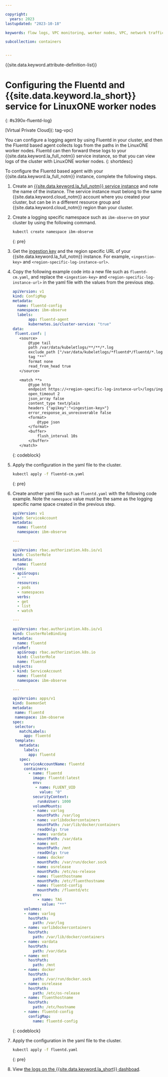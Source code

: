 ```yaml
---

copyright: 
  years: 2023
lastupdated: "2023-10-18"

keywords: flow logs, VPC monitoring, worker nodes, VPC, network traffic, collector, LinuxONE worker nodes, s390x architecture, fluentd, log Analysis

subcollection: containers


---
```


{{site.data.keyword.attribute-definition-list}}



# Configuring the Fluentd and {{site.data.keyword.la_short}} service for LinuxONE worker nodes
{: #s390x-fluentd-log}

[Virtual Private Cloud]{: tag-vpc}

You can configure a logging agent by using Fluentd in your cluster, and then the Fluentd based agent collects logs from the paths in the LinuxONE worker nodes. Fluentd can then forward these logs to your {{site.data.keyword.la_full_notm}} service instance, so that you can view logs of the cluster with LinuxONE worker nodes.
{: shortdesc}

To configure the Fluentd based agent with your {{site.data.keyword.la_full_notm}} instance, complete the following steps. 

1. Create an [{{site.data.keyword.la_full_notm}} service instance](/docs/log-analysis?topic=log-analysis-kube#kube_step1) and note the name of the instance. The service instance must belong to the same {{site.data.keyword.cloud_notm}} account where you created your cluster, but can be in a different resource group and {{site.data.keyword.cloud_notm}} region than your cluster.

2. Create a logging specific namespace such as `ibm-observe` on your cluster by using the following command.
    
    ```sh
    kubectl create namespace ibm-observe
    ```
    {: pre}

3. Get the [ingestion key](/docs/log-analysis?topic=log-analysis-kube#kube_step2) and the region specific URL of your {{site.data.keyword.la_full_notm}} instance. For example, `<ingestion-key>` and `<region-specific-log-instance-url>`.

4. Copy the following example code into a new file such as `fluentd-cm.yaml`, and replace the `<ingestion-key>` and `<region-specific-log-instance-url>` in the yaml file with the values from the previous step.
    
    ```yaml
    apiVersion: v1
    kind: ConfigMap
    metadata:
      name: fluentd-config
      namespace: ibm-observe
      labels:
           app: fluentd-agent
           kubernetes.io/cluster-service: "true"
    data:
     fluent.conf: |
       <source>
           @type tail
           path /var/data/kubeletlogs/**/**/*.log
           exclude_path ["/var/data/kubeletlogs/*fluentd*/fluentd/*.log"]
           tag "**"
           format none
           read_from_head true
       </source>
   
       <match **>
           @type http
           endpoint https://<region-specific-log-instance-url>/logs/ingest?hostname=fluentd-agent
           open_timeout 2
           json_array false
           content_type text/plain
           headers {"apikey":"<ingestion-key>"}
           error_response_as_unrecoverable false
           <format>
               @type json
           </format>
           <buffer>
               flush_interval 10s
           </buffer>
       </match>
    ```
    {: codeblock}
    
    
5. Apply the configuration in the yaml file to the cluster.

    ```sh
    kubectl apply -f fluentd-cm.yaml
    ```
    {: pre}
   
6. Create another yaml file such as `fluentd.yaml` with the following code example. Note the `namespace` value must be the same as the logging specific name space created in the previous step.
    
    ```yaml
    apiVersion: v1
    kind: ServiceAccount
    metadata:
      name: fluentd
      namespace: ibm-observe
   
    ---
   
    apiVersion: rbac.authorization.k8s.io/v1
    kind: ClusterRole
    metadata:
      name: fluentd
    rules:
    - apiGroups:
      - ""
      resources:
      - pods
      - namespaces
      verbs:
      - get
      - list
      - watch
   
    ---
   
    apiVersion: rbac.authorization.k8s.io/v1
    kind: ClusterRoleBinding
    metadata:
      name: fluentd
    roleRef:
      apiGroup: rbac.authorization.k8s.io
      kind: ClusterRole
      name: fluentd
    subjects:
    - kind: ServiceAccount
      name: fluentd
      namespace: ibm-observe
   
   ---
   
   apiVersion: apps/v1
   kind: DaemonSet
   metadata:
     name: fluentd
     namespace: ibm-observe
   spec:
     selector:
       matchLabels:
         app: fluentd
     template:
       metadata:
         labels:
           app: fluentd 
       spec:
         serviceAccountName: fluentd
         containers:
           - name: fluentd
             image: fluentd:latest
             env:
              - name: FLUENT_UID
                value: "0" 
             securityContext:
               runAsUser: 1000
             volumeMounts:
             - name: varlog
               mountPath: /var/log
             - name: varlibdockercontainers
               mountPath: /var/lib/docker/containers
               readOnly: true
             - name: vardata
               mountPath: /var/data
             - name: mnt
               mountPath: /mnt
               readOnly: true
             - name: docker
               mountPath: /var/run/docker.sock
             - name: osrelease
               mountPath: /etc/os-release
             - name: fluenthostname
               mountPath: /etc/fluenthostname
             - name: fluentd-config
               mountPath: /fluentd/etc 
             env:
               - name: TAG
                 value: "**"
         volumes:
         - name: varlog
           hostPath:
             path: /var/log
         - name: varlibdockercontainers
           hostPath:
             path: /var/lib/docker/containers
         - name: vardata
           hostPath:
             path: /var/data
         - name: mnt
           hostPath:
             path: /mnt
         - name: docker
           hostPath:
             path: /var/run/docker.sock
         - name: osrelease
           hostPath:
             path: /etc/os-release
         - name: fluenthostname
           hostPath:
             path: /etc/hostname
         - name: fluentd-config
           configMap:
             name: fluentd-config
   ```
   {: codeblock}
   
   
7. Apply the configuration in the yaml file to the cluster.
    
    ```sh
    kubectl apply -f fluentd.yaml
    ```
    {: pre}
   
8. View [the logs on the {{site.data.keyword.la_short}} dashboad](/docs/log-analysis?topic=log-analysis-kube#kube_step4).




